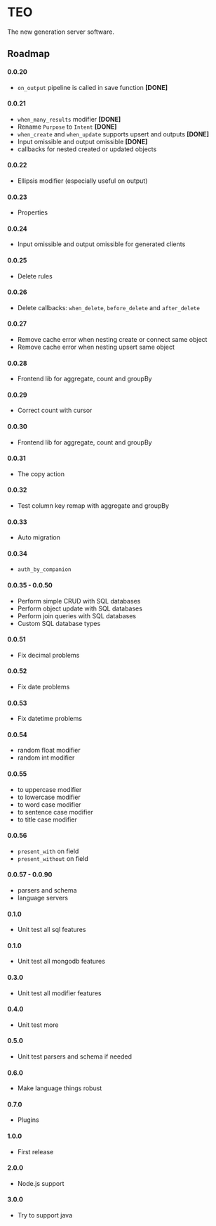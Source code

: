 TEO
===
The new generation server software.

## Roadmap

#### 0.0.20
- `on_output` pipeline is called in save function **[DONE]**

#### 0.0.21
- `when_many_results` modifier **[DONE]**
- Rename `Purpose` to `Intent` **[DONE]**
- `when_create` and `when_update` supports upsert and outputs **[DONE]**
- Input omissible and output omissible **[DONE]**
- callbacks for nested created or updated objects

#### 0.0.22
- Ellipsis modifier (especially useful on output)

#### 0.0.23
- Properties

#### 0.0.24
- Input omissible and output omissible for generated clients

#### 0.0.25
- Delete rules

#### 0.0.26
- Delete callbacks: `when_delete`, `before_delete` and `after_delete`

#### 0.0.27
- Remove cache error when nesting create or connect same object
- Remove cache error when nesting upsert same object

#### 0.0.28
- Frontend lib for aggregate, count and groupBy

#### 0.0.29
- Correct count with cursor

#### 0.0.30
- Frontend lib for aggregate, count and groupBy

#### 0.0.31
- The copy action

#### 0.0.32
- Test column key remap with aggregate and groupBy

#### 0.0.33
- Auto migration

#### 0.0.34
- `auth_by_companion`

#### 0.0.35 - 0.0.50
- Perform simple CRUD with SQL databases
- Perform object update with SQL databases
- Perform join queries with SQL databases
- Custom SQL database types

#### 0.0.51
- Fix decimal problems

#### 0.0.52
- Fix date problems

#### 0.0.53
- Fix datetime problems

#### 0.0.54
- random float modifier
- random int modifier

#### 0.0.55
- to uppercase modifier
- to lowercase modifier
- to word case modifier
- to sentence case modifier
- to title case modifier

#### 0.0.56
- `present_with` on field
- `present_without` on field

#### 0.0.57 - 0.0.90
- parsers and schema
- language servers

#### 0.1.0
- Unit test all sql features

#### 0.1.0
- Unit test all mongodb features

#### 0.3.0
- Unit test all modifier features

#### 0.4.0
- Unit test more

#### 0.5.0
- Unit test parsers and schema if needed

#### 0.6.0
- Make language things robust

#### 0.7.0
- Plugins

#### 1.0.0
- First release

#### 2.0.0
- Node.js support

#### 3.0.0
- Try to support java
